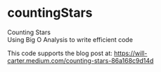 # countingStars  
Counting Stars  
Using Big O Analysis to write efficient code  

This code supports the blog post at: 
https://will-carter.medium.com/counting-stars-86a168c9d14d